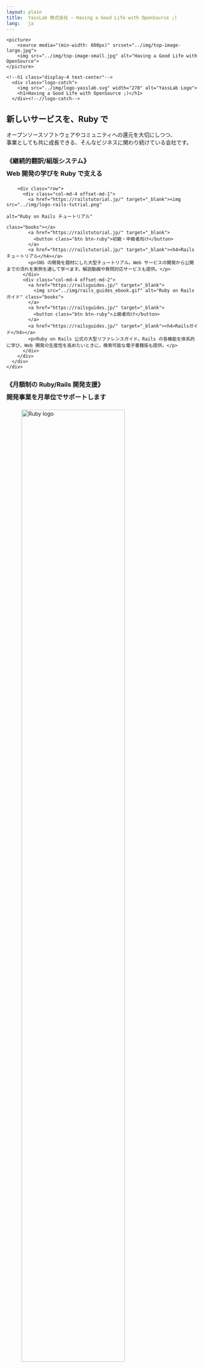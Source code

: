 ```yaml
---
layout: plain
title:  YassLab 株式会社 – Having a Good Life with OpenSource ;)
lang:   ja
---
```

<section class="mainVisual">
  <div class="jumbotron">
    
    
    <picture>
    	<source media="(min-width: 600px)" srcset="../img/top-image-large.jpg">
    	<img src="../img/top-image-small.jpg" alt="Having a Good Life with OpenSource">
    </picture>
    
    <!--h1 class="display-4 text-center"-->
      <div class="logo-catch">
        <img src="../img/logo-yasslab.svg" width="270" alt="YassLab Logo">
        <h1>Having a Good Life with OpenSource ;)</h1>
      </div><!--//logo-catch-->
  </div>
</section>
<section class="catchCopy entry_content" id="vision">
  <div class="container">
    <div class="row">
      <div class="col-12">
        <h2>新しいサービスを、Ruby で</h2>
        <p class="text-md-center">オープンソースソフトウェアやコミュニティへの還元を大切にしつつ、<br class="mobile-hidden">事業としても共に成長できる、そんなビジネスに関わり続けている会社です。</p>
      </div>
    </div>
  </div>
</section>
<section class="service entry_content" id="products">
  <div class="container">
    <div class="row">
      <div class="col-12">
        <h3 style="line-height: 2.0em;">《継続的翻訳/組版システム》<br>
		Web 開発の学びを Ruby で支える</h3>

        <div class="row">
          <div class="col-md-4 offset-md-1">
            <a href="https://railstutorial.jp/" target="_blank"><img src="../img/logo-rails-tutrial.png"
                                                                     alt="Ruby on Rails チュートリアル"
                                                                     class="books"></a>
            <a href="https://railstutorial.jp/" target="_blank">
              <button class="btn btn-ruby">初級・中級者向け</button>
            </a>
            <a href="https://railstutorial.jp/" target="_blank"><h4>Railsチュートリアル</h4></a>
            <p>SNS の開発を題材にした大型チュートリアル。Web サービスの開発から公開までの流れを実例を通して学べます。解説動画や質問対応サービスも提供。</p>
          </div>
          <div class="col-md-4 offset-md-2">
            <a href="https://railsguides.jp/" target="_blank">
              <img src="../img/rails_guides_ebook.gif" alt="Ruby on Rails ガイド" class="books">
            </a>
            <a href="https://railsguides.jp/" target="_blank">
              <button class="btn btn-ruby">上級者向け</button>
            </a>
            <a href="https://railsguides.jp/" target="_blank"><h4>Railsガイド</h4></a>
            <p>Ruby on Rails 公式の大型リファレンスガイド。Rails の各機能を体系的に学び、Web 開発の生産性を高めたいときに。検索可能な電子書籍版も提供。</p>
          </div>
        </div>
      </div>
    </div>
  </div>
</section>
<section class="developmentSupport entry_content">
  <div class="container">
    <div class="row">
      <div class="col-12">
        <h3 style="line-height: 2.0em;">《月額制の Ruby/Rails 開発支援》<br>
		開発事業を月単位でサポートします</h3>
        <div class="row mb-5">
          <div class="col-4">
            <figure id="ruby">
              <img src="../../img/icon-ruby-pale.png" width="80%" alt="Ruby logo" />
               <figcaption>Ruby / Rails</figcaption>
            </figure>
          </div>
          <div class="col-4">
            <figure id="cloud">
              <img src="../../img/icon-cloud-pale.png" width="80%" alt="cloud icon" />
              <figcaption>Heroku / AWS</figcaption>
            </figure>
          </div>
          <div class="col-4">
            <figure id="agile">
              <img src="../../img/icon-agile-pale.png" width="80%" alt="Agile Web Development image" />
              <figcaption>Agile Web Development</figcaption>
            </figure>
          </div>
        </div><!--//row-->
      </div><!--//col-->
    </div><!--//row-->

   <div class="row">
      <div class="col-md-6">
        <div class="developmentSupport__more text-center">
            <a href="/ja/agile" class="btn btn-primary btn-block mt-2">開発を依頼したい方へ</a>
          </div>
        </div><!--//col-->
        <div class="col-md-6">
        <div class="developmentSupport__more text-center">
            <a href="/ja/works" class="btn btn-primary btn-block mt-2">過去の事業実績一覧を見る</a>
          </div>
        </div><!--//col-->
    </div><!--//row-->

  </div><!--//container-->
</section>
<section class="aboutVisual entry_content" id="remote">
  <div class="container">
    <div class="row">
      <div class="col-12">
        <h2>沖縄
		×
		東京</h2>
        <p class="text-md-center">YassLab 社は技術で勝負したいソフトウェアエンジニアのリモートチームです。<br class="mobile-hidden">フルタイム・パートタイム・複業、様々な関わり方があります。</p>
        <div class="text-center">
            <a href="/ja/join-forces" class="btn btn-primary">採用情報</a>
          </div>
      </div><!--//col-->
    </div><!--//row-->
  </div><!--//container-->
</section>
<section class="okinawaMember">
  <div class="container">
    <div class="row">
      <div class="col-12">
        <h3>沖縄メンバー</h3>
        <div class="row">
          <div class="col-6 col-md-4">
            <div class="card cardMember">
              <div class="cardMember__thumbnail">
                <img src="../img/photos/ph_hanachin.jpg" alt="@hanachin_" class="rounded-circle">
              </div>
              <div class="cardMember__content">
                <a href="https://twitter.com/hanachin_" class="cardMember__account" target="_blank">@hanachin_</a>
                <p class="cardMember_summary"><a href="http://ruby.okinawa/">Okinawa.rb</a>によく出没する。<a href="https://www.ipa.go.jp/jinzai/mitou/portal_index.html">未踏</a>クリエータ</p>
              </div>
            </div>
          </div>
          <div class="col-6 col-md-4">
            <div class="card cardMember">
              <div class="cardMember__thumbnail">
                <img src="../img/photos/ph_himajin315.jpg" alt="@himajin315" class="rounded-circle">
              </div>
              <div class="cardMember__content">
                <a href="https://twitter.com/himajin315" class="cardMember__account" target="_blank">@himajin315</a>
                <p class="cardMember_summary">プロの手相占い師兼エンジニア。<a href="https://ie.u-ryukyu.ac.jp/enpit/">enPiT</a>講師</p>
              </div>
            </div>
          </div>
          <div class="col-6 col-md-4">
            <div class="card cardMember">
              <div class="cardMember__thumbnail">
                <img src="../img/photos/ph_nanophate.jpg" alt="@nanophate" class="rounded-circle">
              </div>
              <div class="cardMember__content">
                <a href="https://twitter.com/nanophate" class="cardMember__account" target="_blank">@nanophate</a>
                <p class="cardMember_summary"><a href="https://sechack365.nict.go.jp/">SecHack365</a> 採択者。バイリンガル、写真家</p>
              </div>
            </div>
          </div>
          <div class="col-6 col-md-4">
            <div class="card cardMember">
              <div class="cardMember__thumbnail">
                <img src="../img/photos/ph_siman.jpg" alt="@siman" class="rounded-circle">
              </div>
              <div class="cardMember__content">
                <a href="https://twitter.com/_simanman" class="cardMember__account" target="_blank">@siman</a>
                <p class="cardMember_summary">Rubyが好きな競技プログラマー。<a href="https://github.com/tric/trick2018/tree/master/honorable-mentions/tamayose">TRICK作品</a></p>
              </div>
            </div>
          </div><!--//col-->
          <div class="col-6 col-md-4">
            <div class="card cardMember">
              <div class="cardMember__thumbnail">
                <img src="../img/photos/ph_anatofuz.jpg" alt="@anatofuz" class="rounded-circle">
              </div>
              <div class="cardMember__content">
                <a href="https://twitter.com/anatofuz" class="cardMember__account" target="_blank">@AnaTofuZ</a>
                <p class="cardMember_summary">Perlが好きなエンジニア。<a href="https://ie.u-ryukyu.ac.jp/%E5%AD%A6%E7%A7%91%E7%B4%B9%E4%BB%8B/%E7%A0%94%E7%A9%B6%E5%AE%A4%E7%B4%B9%E4%BB%8B/%E4%B8%A6%E5%88%97%E7%A0%94%E7%A9%B6%E5%AE%A4%EF%BC%88%E6%B2%B3%E9%87%8E%E7%A0%94%EF%BC%89/">並列研 (河野研)</a></p>
              </div>
            </div>
          </div><!--//col-->
          <div class="col-6 col-md-4">
            <div class="card cardMember">
              <div class="cardMember__thumbnail">
                <img src="../img/photos/ph_aokabin.jpg" alt="@aokabin" class="rounded-circle">
              </div>
              <div class="cardMember__content">
                <a href="https://twitter.com/d_ishitaka" class="cardMember__account" target="_blank">@aokabin</a>
                <p class="cardMember_summary"><a href="https://www.ryukyu-frogs.com/">Ryukyufrogs</a>5期生のエンジニア。沖縄高専卒</p>
              </div>
            </div>
          </div><!--//col-->
          
          <div class="col-6 col-md-4 offset-md-4">
            <div class="card cardMember">
              <div class="cardMember__thumbnail">
                <img src="../img/photos/ph_naopontan.jpg" alt="@naopontan" class="rounded-circle">
              </div>
              <div class="cardMember__content">
                <a href="https://twitter.com/naopontan" class="cardMember__account" target="_blank">@naopontan</a>
                <p class="cardMember_summary">Railsエンジニア。<a href="http://ruby.okinawa/okrk02/">沖縄Ruby会議</a>運営チーム</p>
              </div>
            </div>
          </div><!--//col-->
          
        </div>
      </div>
    </div>
  </div>
</section>
<section class="tokyoMember">
  <div class="container">
    <div class="row">
      <div class="col-12">
        <h3 class="mt-5">東京メンバー</h3>
        <div class="row">
          <div class="col-6 col-md-4">
            <div class="card cardMember">
              <div class="cardMember__thumbnail">
                <img src="../img/photos/ph_yasulab.jpg" alt="@yasulab" class="rounded-circle">
              </div>
              <div class="cardMember__content">
                <a href="https://twitter.com/yasulab" class="cardMember__account" target="_blank">@yasulab</a>
                <p class="cardMember_summary">IPA認定<a href="https://www.ipa.go.jp/jinzai/mitou/kinkyou/creator.html">未踏スーパークリエータ</a>。代表取締役</p>
              </div>
            </div>
          </div>
          <div class="col-6 col-md-4">
            <div class="card cardMember">
              <div class="cardMember__thumbnail">
                <img src="../img/photos/ph_nalabjp.jpeg" alt="@nalabjp" class="rounded-circle">
              </div>
              <div class="cardMember__content">
                <a href="https://twitter.com/nalabjp" class="cardMember__account" target="_blank">@nalabjp</a>
                <p class="cardMember_summary">Railsエンジニア。スノーボードと沖縄が好き</p>
              </div>
            </div>
          </div>
          <div class="col-6 col-md-4">
            <div class="card cardMember">
              <div class="cardMember__thumbnail">
                <img src="../img/photos/ph_hachi8833.png" alt="@hachi8833"
                     class="rounded-circle">
              </div>
              <div class="cardMember__content">
                <a href="https://twitter.com/hachi8833" class="cardMember__account" target="_blank">@hachi8833</a>
                <p class="cardMember_summary"><a href="https://techracho.bpsinc.jp/">TechRacho</a>ライター。翻訳家、Go言語が好き</p>
              </div>
            </div>
          </div>
        </div>
        <div class="text-center">
          <a href="/ja/about">
            <button class="btn btn-primary">会社概要を見る</button>
          </a>
        </div>
      </div>
    </div>
  </div>
</section>
<section class="sns">
  <div class="container">
    <div class="row gutter-10">
      <div class="col-6">
        <div class="card card__qiita">
          <div class="card__icon">
            <a href="https://qiita.com/organizations/yasslab"><img src="../img/icon_qiita.png" alt="YassLab organization in Qiita"></a>
          </div>
          <dl class="row">
            <dt class="col-md-6">投稿数</dt>
            <dd class="col-md-6">{% qiita_items %}</dd>
            <dt class="col-md-6">いいね</dt>
            <dd class="col-md-6">{% qiita_likes %}</dd>
          </dl>
        </div>
      </div>
      <div class="col-6">
        <div class="card card__github">
          <div class="card__icon">
            <a href="https://github.com/yasslab"><img src="../img/icon_github.png" alt="Yasslab organization in GitHub"></a>
          </div>
          <dl class="row">
            <dt class="col-md-6">リポジトリ数</dt>
            <dd id="github__repositories" class="col-md-6">1</dd>
            <dt class="col-md-6">スター数</dt>
            <dd id="github__stars" class="col-md-6">1</dd>
          </dl>
        </div>
      </div>
    </div>
  </div>
</section>
<section class="commutySupport entry_content" id="community">
  <div class="container">
    <div class="row">
      <div class="col-12">
        <h2>コミュニティ活動</h2>
        <p class="text-md-center">YassLab 社ではコミュニティを Hub とした様々な繋がりを大切にしています。<br class="mobile-hidden">コミュニティの一員として、継続的にできることを積極的に提案します。</p>
        <div class="row">
          <div class="col-md-4">
            <figure>
              <a href="http://ruby.okinawa/" target="_blank">
                <img src="../img/comu-okinawa-rb.gif" alt="Okinawa.rb">
              </a>
              <figcaption><a href="http://ruby.okinawa/okrk02/">沖縄Ruby会議などの運営支援</a></figcaption>
            </figure>
          </div>
          <div class="col-md-4">
            <figure>
              <a href="/ja/doorkeeper/">
                <img src="../img/comu-doorkeeper.gif" alt="Doorkeeper">
              </a>
              <figcaption><a href="/ja/doorkeeper/">イベント管理サービス代の補助</a></figcaption>
            </figure>
          </div>
          <div class="col-md-4">
            <figure>
              <a href="https://coderdojo.jp/" target="_blank">
                <img src="../img/comu-corder-dojo.gif" alt="CorderDojo Japan">
              </a>
              <figcaption><a href="/ja/agile">Webサービスの開発支援</a></figcaption>
            </figure>
          </div>
        </div>
      </div>
    </div>
  </div>
</section>

<!--
<section class="partner">
  <div class="container">
    <div class="row">
      <div class="col-4">
        <a href="https://jr.mitou.org/" target="_blank">
          <img src="../img/logo-mitoujr.png" alt="未踏ジュニア">
        </a>
      </div>
      <div class="col-4">
        <a href="https://franliber.co.jp/" target="_blank">
          <img src="../img/partner-franliber.png" alt="FranLiber" class="bd-bk">
        </a>
      </div>
      <div class="col-4">
        <a href="https://railscp.com/" target="_blank">
          <img src="../img/partner-railstest.png" alt="（社）Rails技術者認定試験運営委員会" class="bd-bk">
        </a>
      </div>
    </div>
  </div>
</section>
-->

<section class="whatsNew" id="press">
  <div class="container">
    <div class="row">
      <div class="col-12">
        <h2>プレスリリース</h2>
          <ul>
            <li>
              <a href="https://www.members.co.jp/company/news/2018/0806_2.html" target="_blank">常駐型デジタルプロフェッショナルサービスのメンバーズキャリア、技術顧問体制を強化～新たに2名が技術顧問に就任、社員育成によるサービス向上を目指す～</a>
            </li>
            <li>
              <a href="https://prtimes.jp/main/html/rd/p/000000036.000015015.html" target="_blank">オンラインプログラミング学習のProgateが「Ruby on Rails チュートリアル」のコンテンツ提供でYassLabと提携</a>
            </li>
            <li><a href="https://prtimes.jp/main/html/rd/p/000000004.000021148.html" target="_blank">転職特化型Rubyプログラミングスクールの「ポテパンキャンプ」、Railsチュートリアルと業務提携しエンジニア創出を促す</a></li>
            <li><a href="https://www.value-press.com/pressrelease/190639" target="_blank">ShareWis、Ruby on Rails 5.1に対応したRailsチュートリアル [第4版] の動画講座を現役エンジニアによるQ&amp;A対応付きで提供開始</a></li>
            <li><a href="https://prtimes.jp/main/html/rd/p/000000013.000016641.html" target="_blank">プログラミングスクールの「DIVE INTO CODE」、Railsチュートリアルと公式提携した「DIC Railsチュートリアルコース」を発表</a></li>
          </ul>

      </div><!--//col-->
    </div><!--//row-->
  </div><!--//container-->
</section>

<div id="contact"></div>
